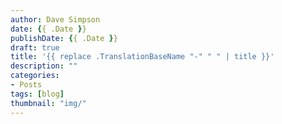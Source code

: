 ```yaml
---
author: Dave Simpson
date: {{ .Date }}
publishDate: {{ .Date }}
draft: true
title: '{{ replace .TranslationBaseName "-" " " | title }}'
description: ""
categories:
- Posts
tags: [blog]
thumbnail: "img/"
---
```

